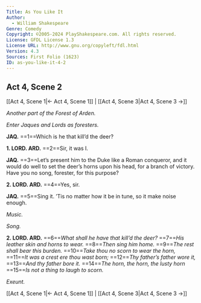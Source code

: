 ```yaml
---
Title: As You Like It
Author: 
  - William Shakespeare
Genre: Comedy
Copyright: ©2005-2024 PlayShakespeare.com. All rights reserved.
License: GFDL License 1.3
License URL: http://www.gnu.org/copyleft/fdl.html
Version: 4.3
Sources: First Folio (1623)
ID: as-you-like-it-4-2
---
```


## Act 4, Scene 2
[[Act 4, Scene 1|← Act 4, Scene 1]] | [[Act 4, Scene 3|Act 4, Scene 3 →]]

*Another part of the Forest of Arden.*

*Enter Jaques and Lords as foresters.*

**JAQ.**
==1==Which is he that kill’d the deer?

**1. LORD. ARD.**
==2==Sir, it was I.

**JAQ.**
==3==Let’s present him to the Duke like a Roman conqueror, and it would do well to set the deer’s horns upon his head, for a branch of victory. Have you no song, forester, for this purpose?

**2. LORD. ARD.**
==4==Yes, sir.

**JAQ.**
==5==Sing it. ’Tis no matter how it be in tune, so it make noise enough.

*Music.*

*Song.*

**2. LORD. ARD.**
==6==*What shall he have that kill’d the deer?*
==7==*His leather skin and horns to wear.*
==8==*Then sing him home.*
==9==*The rest shall bear this burden.*
==10==*Take thou no scorn to wear the horn,*
==11==*It was a crest ere thou wast born;*
==12==*Thy father’s father wore it,*
==13==*And thy father bore it.*
==14==*The horn, the horn, the lusty horn*
==15==*Is not a thing to laugh to scorn.*

*Exeunt.*

[[Act 4, Scene 1|← Act 4, Scene 1]] | [[Act 4, Scene 3|Act 4, Scene 3 →]]